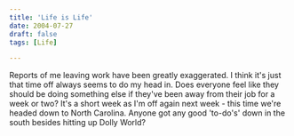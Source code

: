 ```yaml
---
title: 'Life is Life'
date: 2004-07-27
draft: false
tags: [Life]

---
```


Reports of me leaving work have been greatly exaggerated. I think it's just that time off always seems to do my head in. Does everyone feel like they should be doing something else if they've been away from their job for a week or two? It's a short week as I'm off again next week - this time we're headed down to North Carolina. Anyone got any good 'to-do's' down in the south besides hitting up Dolly World?